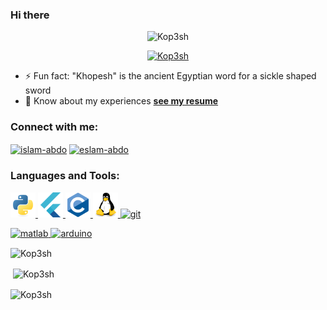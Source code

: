 ### Hi there
<p align="center"> <img src="https://komarev.com/ghpvc/?username=Kop3sh&label=Profile%20views&color=0e75b6&style=flat" alt="Kop3sh" /> </p>
<p align="center"> <a href="https://github.com/ryo-ma/github-profile-trophy"><img src="https://github-profile-trophy.vercel.app/?username=Kop3sh" alt="Kop3sh" /></a> </p>


<!-- - 🔭 I’m currently working on ... -->
<!-- - 🌱 I’m currently learning  -->
<!-- - 👯 I’m looking to collaborate on ... -->
<!-- - 🤔 I’m looking for help with ... -->
<!-- - 💬 Ask me about  -->
<!-- - 📫 How to reach me: ... -->
- ⚡ Fun fact: "Khopesh" is the ancient Egyptian word for a sickle shaped sword
- 📄 Know about my experiences **[see my resume](https://docs.google.com/document/d/1eE2oY0FN32Gs_549hpCfMn9tfvi8kiIyt04so-rBl_s/edit?usp=sharing)**


### Connect with me:
<p align="left">
<a href="https://www.linkedin.com/in/kirollos-n/" target="blank"><img align="center" src="https://raw.githubusercontent.com/rahuldkjain/github-profile-readme-generator/master/src/images/icons/Social/linked-in-alt.svg" alt="islam-abdo" height="30" width="40" /></a>
<a href="https://www.hackerrank.com/Kop3sh" target="blank"><img align="center" src="https://raw.githubusercontent.com/rahuldkjain/github-profile-readme-generator/master/src/images/icons/Social/hackerrank.svg" alt="eslam-abdo" height="30" width="40" /></a>
</p>

<!-- langs & tools -->
<h3 align="left">Languages and Tools:</h3>
<p align="left"> 
<a href="https://www.python.org" target="_blank" rel="noreferrer"> <img src="https://raw.githubusercontent.com/devicons/devicon/master/icons/python/python-original.svg" alt="python" width="40" height="40"/> </a>
<a href="https://www.flutter.dev" target="_blank" rel="noreferrer"> <img src="https://raw.githubusercontent.com/devicons/devicon/master/icons/flutter/flutter-original.svg" alt="python" width="40" height="40"/> </a> 
<a href="https://www.cprogramming.com/" target="_blank" rel="noreferrer"> <img src="https://raw.githubusercontent.com/devicons/devicon/master/icons/c/c-original.svg" alt="c" width="40" height="40"/> </a> 
<a href="https://www.linux.org/" target="_blank" rel="noreferrer"> <img src="https://raw.githubusercontent.com/devicons/devicon/master/icons/linux/linux-original.svg" alt="linux" width="40" height="40"/> </a>
<a href="https://git-scm.com/" target="_blank" rel="noreferrer"> <img src="https://www.vectorlogo.zone/logos/git-scm/git-scm-icon.svg" alt="git" width="40" height="40"/> </a>  
 

<a href="https://www.mathworks.com/" target="_blank" rel="noreferrer"> <img src="https://upload.wikimedia.org/wikipedia/commons/2/21/Matlab_Logo.png" alt="matlab" width="40" height="40"/> </a> 
<a href="https://www.arduino.cc/" target="_blank" rel="noreferrer"> <img src="https://cdn.worldvectorlogo.com/logos/arduino-1.svg" alt="arduino" width="40" height="40"/> </a> 
</p>


<p><img align="center" src="https://github-readme-stats.vercel.app/api/top-langs?username=Kop3sh&show_icons=true&locale=en&layout=compact" alt="Kop3sh" /></p>

<p>&nbsp;<img align="center" src="https://github-readme-stats.vercel.app/api?username=Kop3sh&show_icons=true&locale=en" alt="Kop3sh" /></p>

<p><img align="center" src="https://github-readme-streak-stats.herokuapp.com/?user=Kop3sh&" alt="Kop3sh" /></p>

